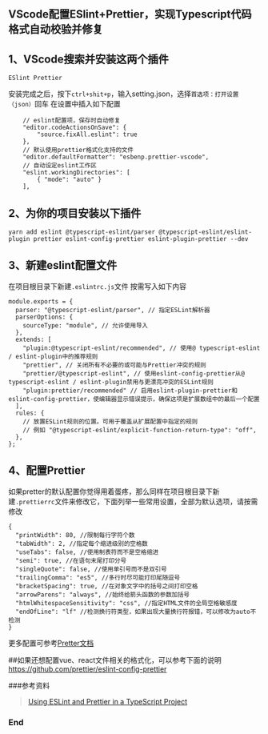 ## VScode配置ESlint+Prettier，实现Typescript代码格式自动校验并修复

## 1、VScode搜索并安装这两个插件
```
ESlint Prettier
```
安装完成之后，按下`ctrl+shit+p`，输入setting.json，选择`首选项：打开设置（json）`回车
在设置中插入如下配置
```
    // eslint配置项，保存时自动修复
    "editor.codeActionsOnSave": {
        "source.fixAll.eslint": true
    },
    // 默认使用prettier格式化支持的文件
    "editor.defaultFormatter": "esbenp.prettier-vscode",
    // 自动设定eslint工作区
    "eslint.workingDirectories": [
        { "mode": "auto" }
    ],
```

## 2、为你的项目安装以下插件
```
yarn add eslint @typescript-eslint/parser @typescript-eslint/eslint-plugin prettier eslint-config-prettier eslint-plugin-prettier --dev
```

## 3、新建eslint配置文件
在项目根目录下新建`.eslintrc.js`文件
按需写入如下内容
```
module.exports = {
  parser: "@typescript-eslint/parser", // 指定ESLint解析器
  parserOptions: {
    sourceType: "module", // 允许使用导入
  },
  extends: [
    "plugin:@typescript-eslint/recommended", // 使用@ typescript-eslint / eslint-plugin中的推荐规则
	"prettier", // 关闭所有不必要的或可能与Prettier冲突的规则
    "prettier/@typescript-eslint", // 使用eslint-config-prettier从@ typescript-eslint / eslint-plugin禁用与更漂亮冲突的ESLint规则
    "plugin:prettier/recommended" // 启用eslint-plugin-prettier和eslint-config-prettier，使编辑器显示错误提示，确保这项是扩展数组中的最后一个配置
  ],
  rules: {
    // 放置ESLint规则的位置。可用于覆盖从扩展配置中指定的规则
    // 例如 "@typescript-eslint/explicit-function-return-type": "off",
  },
};
```

## 4、配置Prettier
如果pretter的默认配置你觉得用着蛋疼，那么同样在项目根目录下新建`.prettierrc`文件来修改它，下面列举一些常用设置，全部为默认选项，请按需修改
```
{
  "printWidth": 80, //限制每行字符个数
  "tabWidth": 2, //指定每个缩进级别的空格数
  "useTabs": false, //使用制表符而不是空格缩进
  "semi": true, //在语句末尾打印分号
  "singleQuote": false, //使用单引号而不是双引号
  "trailingComma": "es5", //多行时尽可能打印尾随逗号
  "bracketSpacing": true, //在对象文字中的括号之间打印空格
  "arrowParens": "always", //始终给箭头函数的参数加括号
  "htmlWhitespaceSensitivity": "css", //指定HTML文件的全局空格敏感度
  "endOfLine": "lf" //检测换行符类型，如果出现大量换行符报错，可以修改为auto不检测
}
```
更多配置可参考[Pretter文档](https://prettier.io/docs/en/options.html)

##如果还想配置vue、react文件相关的格式化，可以参考下面的说明
<https://github.com/prettier/eslint-config-prettier>


###参考资料
> [Using ESLint and Prettier in a TypeScript Project](https://www.robertcooper.me/using-eslint-and-prettier-in-a-typescript-project)

### End

